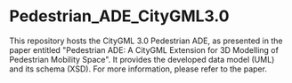# Pedestrian_ADE_CityGML3.0

This repository hosts the CityGML 3.0 Pedestrian ADE, as presented in the paper entitled "Pedestrian ADE: A CityGML Extension for 3D Modelling of Pedestrian Mobility Space". It provides the developed data model (UML) and its schema (XSD). For more information, please refer to the paper.
